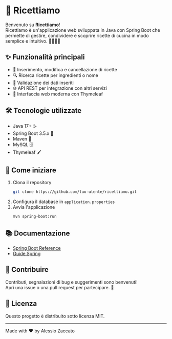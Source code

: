 # 🍝 Ricettiamo

Benvenuto su **Ricettiamo**!  
Ricettiamo è un'applicazione web sviluppata in Java con Spring Boot che permette di gestire, condividere e scoprire ricette di cucina in modo semplice e intuitivo. 👩‍🍳👨‍🍳

## ✨ Funzionalità principali

- 📖 Inserimento, modifica e cancellazione di ricette
- 🔍 Ricerca ricette per ingredienti o nome
- 📝 Validazione dei dati inseriti
- 🌐 API REST per integrazione con altri servizi
- 🎨 Interfaccia web moderna con Thymeleaf

## 🛠️ Tecnologie utilizzate

- Java 17+ ☕
- Spring Boot 3.5.x 🌱
- Maven 🧰
- MySQL 🗄️
- Thymeleaf 🖌️

## 🚀 Come iniziare

1. Clona il repository  
   ```bash
   git clone https://github.com/tuo-utente/ricettiamo.git
   ```
2. Configura il database in `application.properties`
3. Avvia l'applicazione  
   ```bash
   mvn spring-boot:run
   ```

## 📚 Documentazione

- [Spring Boot Reference](https://docs.spring.io/spring-boot/docs/current/reference/html/)
- [Guide Spring](https://spring.io/guides)

## 🤝 Contribuire

Contributi, segnalazioni di bug e suggerimenti sono benvenuti!  
Apri una issue o una pull request per partecipare. 🙌

## 📄 Licenza

Questo progetto è distribuito sotto licenza MIT.

---

Made with ❤️ by Alessio Zaccato
